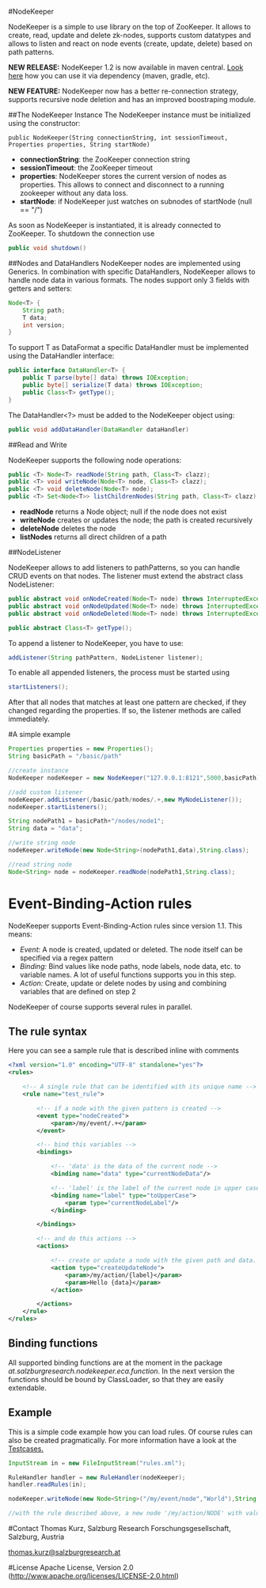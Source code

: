 #NodeKeeper

NodeKeeper is a simple to use library on the top of ZooKeeper. It allows to create, read, update and delete zk-nodes,
supports custom datatypes and allows to listen and react on node events (create, update, delete) based on path patterns.

**NEW RELEASE:** NodeKeeper 1.2 is now available in maven central. [Look here](http://mvnrepository.com/artifact/at.salzburgresearch.nodekeeper/nodekeeper-java/1.2) how you can use it via dependency (maven, gradle, etc).

**NEW FEATURE:** NodeKeeper now has a better re-connection strategy, supports recursive node deletion and has an improved boostraping module.

##The NodeKeeper Instance
The NodeKeeper instance must be initialized using the constructor:

    public NodeKeeper(String connectionString, int sessionTimeout, Properties properties, String startNode)

* **connectionString**: the ZooKeeper connection string
* **sessionTimeout**: the ZooKeeper timeout
* **properties**: NodeKeeper stores the current version of nodes as properties. This allows to connect and disconnect to a running zookeeper without any data loss.
* **startNode**: if NodeKeeper just watches on subnodes of startNode (null == "/")

As soon as NodeKeeper is instantiated, it is already connected to ZooKeeper. To shutdown the connection use

```java
public void shutdown()
```

##Nodes and DataHandlers
NodeKeeper nodes are implemented using Generics. In combination with specific DataHandlers, NodeKeeper allows to handle node
data in various formats. The nodes support only 3 fields with getters and setters:

```java
Node<T> {
    String path;
    T data;
    int version;
}
```

To support T as DataFormat a specific DataHandler must be implemented using the DataHandler interface:

```java
public interface DataHandler<T> {
    public T parse(byte[] data) throws IOException;
    public byte[] serialize(T data) throws IOException;
    public Class<T> getType();
}
```

The DataHandler<?> must be added to the NodeKeeper object using:

```java
public void addDataHandler(DataHandler dataHandler)
```

##Read and Write

NodeKeeper supports the following node operations:

```java
public <T> Node<T> readNode(String path, Class<T> clazz);
public <T> void writeNode(Node<T> node, Class<T> clazz);
public <T> void deleteNode(Node<T> node);
public <T> Set<Node<T>> listChildrenNodes(String path, Class<T> clazz);
```

* **readNode** returns a Node<T> object; null if the node does not exist
* **writeNode** creates or updates the node; the path is created recursively
* **deleteNode** deletes the node
* **listNodes** returns all direct children of a path

##NodeListener

NodeKeeper allows to add listeners to pathPatterns, so you can handle CRUD events on that nodes. The listener must extend
the abstract class NodeListener:

```java
public abstract void onNodeCreated(Node<T> node) throws InterruptedException, NodeKeeperException;
public abstract void onNodeUpdated(Node<T> node) throws InterruptedException, NodeKeeperException;
public abstract void onNodeDeleted(Node<T> node) throws InterruptedException, NodeKeeperException;

public abstract Class<T> getType();
```

To append a listener to NodeKeeper, you have to use:

```java
addListener(String pathPattern, NodeListener listener);
```

To enable all appended listeners, the process must be started using

```java
startListeners();
```

After that all nodes that matches at least one pattern are checked, if they changed regarding the properties. If so, the
listener methods are called immediately.

#A simple example

```java
Properties properties = new Properties();
String basicPath = "/basic/path"

//create instance
NodeKeeper nodeKeeper = new NodeKeeper("127.0.0.1:8121",5000,basicPath);

//add custom listener
nodeKeeper.addListener(/basic/path/nodes/.+,new MyNodeListener());
nodeKeeper.startListeners();

String nodePath1 = basicPath+"/nodes/node1";
String data = "data";

//write string node
nodeKeeper.writeNode(new Node<String>(nodePath1,data),String.class);

//read string node
Node<String> node = nodeKeeper.readNode(nodePath1,String.class);
```

# Event-Binding-Action rules

NodeKeeper supports Event-Binding-Action rules since version 1.1. This means:

 - *Event:* A node is created, updated or deleted. The node itself can be specified via a regex pattern
 - *Binding:* Bind values like node paths, node labels, node data, etc. to variable names. A lot of useful functions supports you in this step.
 - *Action:* Create, update or delete nodes by using and combining variables that are defined on step 2

NodeKeeper of course supports several rules in parallel.

## The rule syntax

Here you can see a sample rule that is described inline with comments

```xml
<?xml version="1.0" encoding="UTF-8" standalone="yes"?>
<rules>

    <!-- A single rule that can be identified with its unique name -->
    <rule name="test_rule">

        <!-- if a node with the given pattern is created -->
        <event type="nodeCreated">
            <param>/my/event/.+</param>
        </event>

        <!-- bind this variables -->
        <bindings>

            <!-- 'data' is the data of the current node -->
            <binding name="data" type="currentNodeData"/>

            <!-- 'label' is the label of the current node in upper case -->
            <binding name="label" type="toUpperCase">
                <param type="currentNodeLabel"/>
            </binding>

        </bindings>

        <!-- and do this actions -->
        <actions>

            <!-- create or update a node with the given path and data. The data in '{}' is replaced with the bound variables -->
            <action type="createUpdateNode">
                <param>/my/action/{label}</param>
                <param>Hello {data}</param>
            </action>

        </actions>
    </rule>
</rules>
```

## Binding functions

All supported binding functions are at the moment in the package *at.salzburgresearch.nodekeeper.eca.function*. In the next version
the functions should be bound by ClassLoader, so that they are easily extendable.

## Example

This is a simple code example how you can load rules. Of course rules can also be created pragmatically. For more information
have a look at the [Testcases.](src/test/java/at/salzburgresearch/nodekeeper/tests/ruleEngineTests/SimpleRuleTests.java)

```java
InputStream in = new FileInputStream("rules.xml");

RuleHandler handler = new RuleHandler(nodeKeeper);
handler.readRules(in);

nodeKeeper.writeNode(new Node<String>("/my/event/node","World"),String.class);

//with the rule described above, a new node '/my/action/NODE' with value 'Hello World' is created

```

#Contact
Thomas Kurz, Salzburg Research Forschungsgesellschaft, Salzburg, Austria

<thomas.kurz@salzburgresearch.at>

#License
Apache License, Version 2.0 (http://www.apache.org/licenses/LICENSE-2.0.html)